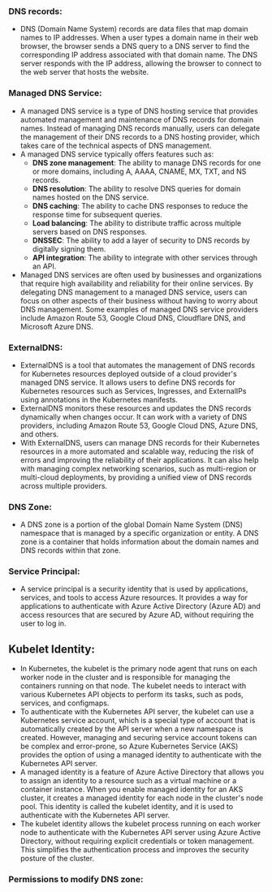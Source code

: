 ### DNS records:
- DNS (Domain Name System) records are data files that map domain names to IP addresses. When a user types a domain name in their web browser, the browser sends a DNS query to a DNS server to find the corresponding IP address associated with that domain name. The DNS server responds with the IP address, allowing the browser to connect to the web server that hosts the website.

### Managed DNS Service:
- A managed DNS service is a type of DNS hosting service that provides automated management and maintenance of DNS records for domain names. Instead of managing DNS records manually, users can delegate the management of their DNS records to a DNS hosting provider, which takes care of the technical aspects of DNS management.
- A managed DNS service typically offers features such as:
  - **DNS zone management**: The ability to manage DNS records for one or more domains, including A, AAAA, CNAME, MX, TXT, and NS records.
  - **DNS resolution**: The ability to resolve DNS queries for domain names hosted on the DNS service.
  - **DNS caching**: The ability to cache DNS responses to reduce the response time for subsequent queries.
  - **Load balancing**: The ability to distribute traffic across multiple servers based on DNS responses.
  - **DNSSEC**: The ability to add a layer of security to DNS records by digitally signing them.
  - **API integration**: The ability to integrate with other services through an API.
- Managed DNS services are often used by businesses and organizations that require high availability and reliability for their online services. By delegating DNS management to a managed DNS service, users can focus on other aspects of their business without having to worry about DNS management. Some examples of managed DNS service providers include Amazon Route 53, Google Cloud DNS, Cloudflare DNS, and Microsoft Azure DNS.
### ExternalDNS:
- ExternalDNS is a tool that automates the management of DNS records for Kubernetes resources deployed outside of a cloud provider's managed DNS service. It allows users to define DNS records for Kubernetes resources such as Services, Ingresses, and ExternalIPs using annotations in the Kubernetes manifests.
- ExternalDNS monitors these resources and updates the DNS records dynamically when changes occur. It can work with a variety of DNS providers, including Amazon Route 53, Google Cloud DNS, Azure DNS, and others.
- With ExternalDNS, users can manage DNS records for their Kubernetes resources in a more automated and scalable way, reducing the risk of errors and improving the reliability of their applications. It can also help with managing complex networking scenarios, such as multi-region or multi-cloud deployments, by providing a unified view of DNS records across multiple providers.

### DNS Zone:
- A DNS zone is a portion of the global Domain Name System (DNS) namespace that is managed by a specific organization or entity. A DNS zone is a container that holds information about the domain names and DNS records within that zone.

### Service Principal:
- A service principal is a security identity that is used by applications, services, and tools to access Azure resources. It provides a way for applications to authenticate with Azure Active Directory (Azure AD) and access resources that are secured by Azure AD, without requiring the user to log in.

## Kubelet Identity:
- In Kubernetes, the kubelet is the primary node agent that runs on each worker node in the cluster and is responsible for managing the containers running on that node. The kubelet needs to interact with various Kubernetes API objects to perform its tasks, such as pods, services, and configmaps.
- To authenticate with the Kubernetes API server, the kubelet can use a Kubernetes service account, which is a special type of account that is automatically created by the API server when a new namespace is created. However, managing and securing service account tokens can be complex and error-prone, so Azure Kubernetes Service (AKS) provides the option of using a managed identity to authenticate with the Kubernetes API server.
- A managed identity is a feature of Azure Active Directory that allows you to assign an identity to a resource such as a virtual machine or a container instance. When you enable managed identity for an AKS cluster, it creates a managed identity for each node in the cluster's node pool. This identity is called the kubelet identity, and it is used to authenticate with the Kubernetes API server.
- The kubelet identity allows the kubelet process running on each worker node to authenticate with the Kubernetes API server using Azure Active Directory, without requiring explicit credentials or token management. This simplifies the authentication process and improves the security posture of the cluster.

###  Permissions to modify DNS zone:
